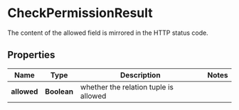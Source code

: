 

# CheckPermissionResult

The content of the allowed field is mirrored in the HTTP status code.

## Properties

| Name | Type | Description | Notes |
|------------ | ------------- | ------------- | -------------|
|**allowed** | **Boolean** | whether the relation tuple is allowed |  |



